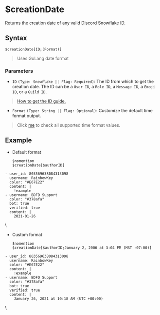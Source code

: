 # $creationDate
Returns the creation date of any valid Discord Snowflake ID.

## Syntax
```
$creationDate[ID;(Format)]
```

> Uses GoLang date format

### Parameters
- `ID` `(Type: Snowflake || Flag: Required)`: The ID from which to get the creation date. The ID can be a `User ID`, a `Role ID`, a `Message ID`, a `Emoji ID`, or a `Guild ID`.
>  [How to get the ID guide.](https://support.discord.com/hc/en-us/articles/206346498-Where-can-I-find-my-User-Server-Message-ID-)
- `Format` `(Type: String || Flag: Optional)`: Customize the default time format output.
> Click [me](../resources/timeFormat.md) to check all supported time format values.

## Example
- Default format
   ```
   $nomention
   $creationDate[$authorID]
   ```
   
``` discord yaml
- user_id: 803569638084313098
  username: RainbowKey
  color: "#E67E22"
  content: |
    !example
- username: BDFD Support
  color: "#378afa"
  bot: true
  verified: true
  content: |
    2021-01-26
```
\

- Custom format
   ```
   $nomention
   $creationDate[$authorID;January 2, 2006 at 3:04 PM (MST -07:00)]
   ```

``` discord yaml
- user_id: 803569638084313098
  username: RainbowKey
  color: "#E67E22"
  content: |
    !example
- username: BDFD Support
  color: "#378afa"
  bot: true
  verified: true
  content: |
    January 26, 2021 at 10:18 AM (UTC +00:00)
```
\
